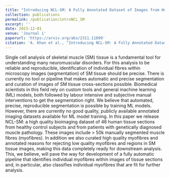```yaml
---
title: "Introducing NCL-SM: A Fully Annotated Dataset of Images from Human Skeletal Muscle Biopsies"
collection: publications
permalink: /publication/introNCL_SM
excerpt: ''
date: 2023-12-01
venue: 'Journal 1'
paperurl: 'https://arxiv.org/abs/2311.11099'
citation: 'A. Khan et al., "Introducing NCL-SM: A Fully Annotated Dataset of Images from Human Skeletal Muscle Biopsies," Machine Learning for Health (ML4H) symposium 2023, December 10th, 2023, New Orleans, United States, doi: 10.48550/arXiv.2311.11099'
---
```


Single cell analysis of skeletal muscle (SM) tissue is a fundamental tool for understanding many neuromuscular disorders. For this analysis to be reliable and reproducible, identification of individual fibres within microscopy images (segmentation) of SM tissue should be precise. There is currently no tool or pipeline that makes automatic and precise segmentation and curation of images of SM tissue cross-sections possible. Biomedical scientists in this field rely on custom tools and general machine learning (ML) models, both followed by labour intensive and subjective manual interventions to get the segmentation right. We believe that automated, precise, reproducible segmentation is possible by training ML models. However, there are currently no good quality, publicly available annotated imaging datasets available for ML model training. In this paper we release NCL-SM: a high quality bioimaging dataset of 46 human tissue sections from healthy control subjects and from patients with genetically diagnosed muscle pathology. These images include > 50k manually segmented muscle fibres (myofibres). In addition we also curated high quality myofibres and annotated reasons for rejecting low quality myofibres and regions in SM tissue images, making this data completely ready for downstream analysis. This, we believe, will pave the way for development of a fully automatic pipeline that identifies individual myofibres within images of tissue sections and, in particular, also classifies individual myofibres that are fit for further analysis.
